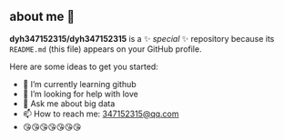 ## about me 👋


**dyh347152315/dyh347152315** is a ✨ _special_ ✨ repository because its `README.md` (this file) appears on your GitHub profile.

Here are some ideas to get you started:

- 🌱 I’m currently learning github 
- 🤔 I’m looking for help with love
- 💬 Ask me about big data
- 📫 How to reach me: 347152315@qq.com
- 😘😘😘😘😘😘😘


